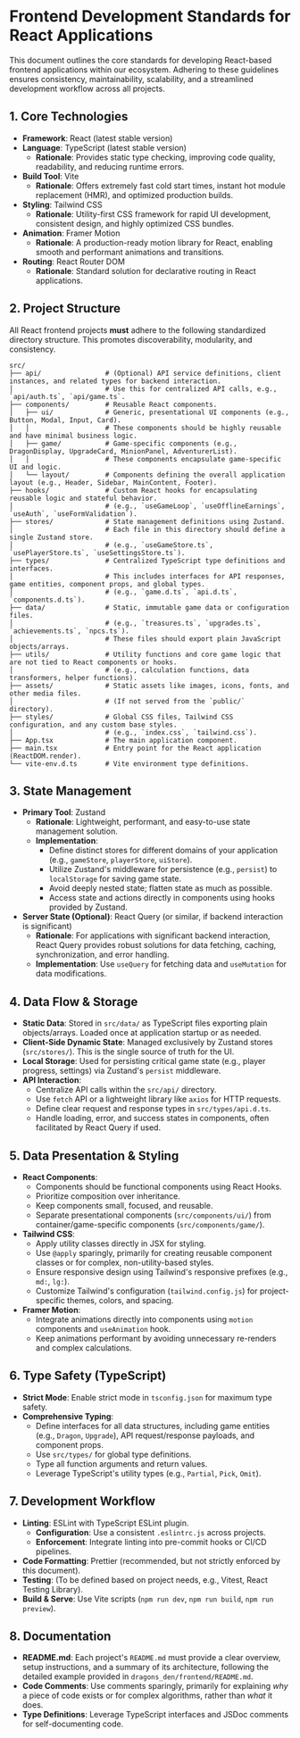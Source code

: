# Frontend Development Standards for React Applications

This document outlines the core standards for developing React-based frontend applications within our ecosystem. Adhering to these guidelines ensures consistency, maintainability, scalability, and a streamlined development workflow across all projects.

## 1. Core Technologies

*   **Framework**: React (latest stable version)
*   **Language**: TypeScript (latest stable version)
    *   **Rationale**: Provides static type checking, improving code quality, readability, and reducing runtime errors.
*   **Build Tool**: Vite
    *   **Rationale**: Offers extremely fast cold start times, instant hot module replacement (HMR), and optimized production builds.
*   **Styling**: Tailwind CSS
    *   **Rationale**: Utility-first CSS framework for rapid UI development, consistent design, and highly optimized CSS bundles.
*   **Animation**: Framer Motion
    *   **Rationale**: A production-ready motion library for React, enabling smooth and performant animations and transitions.
*   **Routing**: React Router DOM
    *   **Rationale**: Standard solution for declarative routing in React applications.

## 2. Project Structure

All React frontend projects **must** adhere to the following standardized directory structure. This promotes discoverability, modularity, and consistency.

```
src/
├── api/                # (Optional) API service definitions, client instances, and related types for backend interaction.
│                       # Use this for centralized API calls, e.g., `api/auth.ts`, `api/game.ts`.
├── components/         # Reusable React components.
│   ├── ui/             # Generic, presentational UI components (e.g., Button, Modal, Input, Card).
│   │                   # These components should be highly reusable and have minimal business logic.
│   ├── game/           # Game-specific components (e.g., DragonDisplay, UpgradeCard, MinionPanel, AdventurerList).
│   │                   # These components encapsulate game-specific UI and logic.
│   └── layout/         # Components defining the overall application layout (e.g., Header, Sidebar, MainContent, Footer).
├── hooks/              # Custom React hooks for encapsulating reusable logic and stateful behavior.
│                       # (e.g., `useGameLoop`, `useOfflineEarnings`, `useAuth`, `useFormValidation`).
├── stores/             # State management definitions using Zustand.
│                       # Each file in this directory should define a single Zustand store.
│                       # (e.g., `useGameStore.ts`, `usePlayerStore.ts`, `useSettingsStore.ts`).
├── types/              # Centralized TypeScript type definitions and interfaces.
│                       # This includes interfaces for API responses, game entities, component props, and global types.
│                       # (e.g., `game.d.ts`, `api.d.ts`, `components.d.ts`).
├── data/               # Static, immutable game data or configuration files.
│                       # (e.g., `treasures.ts`, `upgrades.ts`, `achievements.ts`, `npcs.ts`).
│                       # These files should export plain JavaScript objects/arrays.
├── utils/              # Utility functions and core game logic that are not tied to React components or hooks.
│                       # (e.g., calculation functions, data transformers, helper functions).
├── assets/             # Static assets like images, icons, fonts, and other media files.
│                       # (If not served from the `public/` directory).
├── styles/             # Global CSS files, Tailwind CSS configuration, and any custom base styles.
│                       # (e.g., `index.css`, `tailwind.css`).
├── App.tsx             # The main application component.
├── main.tsx            # Entry point for the React application (ReactDOM.render).
└── vite-env.d.ts       # Vite environment type definitions.
```

## 3. State Management

*   **Primary Tool**: Zustand
    *   **Rationale**: Lightweight, performant, and easy-to-use state management solution.
    *   **Implementation**:
        *   Define distinct stores for different domains of your application (e.g., `gameStore`, `playerStore`, `uiStore`).
        *   Utilize Zustand's middleware for persistence (e.g., `persist`) to `localStorage` for saving game state.
        *   Avoid deeply nested state; flatten state as much as possible.
        *   Access state and actions directly in components using hooks provided by Zustand.
*   **Server State (Optional)**: React Query (or similar, if backend interaction is significant)
    *   **Rationale**: For applications with significant backend interaction, React Query provides robust solutions for data fetching, caching, synchronization, and error handling.
    *   **Implementation**: Use `useQuery` for fetching data and `useMutation` for data modifications.

## 4. Data Flow & Storage

*   **Static Data**: Stored in `src/data/` as TypeScript files exporting plain objects/arrays. Loaded once at application startup or as needed.
*   **Client-Side Dynamic State**: Managed exclusively by Zustand stores (`src/stores/`). This is the single source of truth for the UI.
*   **Local Storage**: Used for persisting critical game state (e.g., player progress, settings) via Zustand's `persist` middleware.
*   **API Interaction**:
    *   Centralize API calls within the `src/api/` directory.
    *   Use `fetch` API or a lightweight library like `axios` for HTTP requests.
    *   Define clear request and response types in `src/types/api.d.ts`.
    *   Handle loading, error, and success states in components, often facilitated by React Query if used.

## 5. Data Presentation & Styling

*   **React Components**:
    *   Components should be functional components using React Hooks.
    *   Prioritize composition over inheritance.
    *   Keep components small, focused, and reusable.
    *   Separate presentational components (`src/components/ui/`) from container/game-specific components (`src/components/game/`).
*   **Tailwind CSS**:
    *   Apply utility classes directly in JSX for styling.
    *   Use `@apply` sparingly, primarily for creating reusable component classes or for complex, non-utility-based styles.
    *   Ensure responsive design using Tailwind's responsive prefixes (e.g., `md:`, `lg:`).
    *   Customize Tailwind's configuration (`tailwind.config.js`) for project-specific themes, colors, and spacing.
*   **Framer Motion**:
    *   Integrate animations directly into components using `motion` components and `useAnimation` hook.
    *   Keep animations performant by avoiding unnecessary re-renders and complex calculations.

## 6. Type Safety (TypeScript)

*   **Strict Mode**: Enable strict mode in `tsconfig.json` for maximum type safety.
*   **Comprehensive Typing**:
    *   Define interfaces for all data structures, including game entities (e.g., `Dragon`, `Upgrade`), API request/response payloads, and component props.
    *   Use `src/types/` for global type definitions.
    *   Type all function arguments and return values.
    *   Leverage TypeScript's utility types (e.g., `Partial`, `Pick`, `Omit`).

## 7. Development Workflow

*   **Linting**: ESLint with TypeScript ESLint plugin.
    *   **Configuration**: Use a consistent `.eslintrc.js` across projects.
    *   **Enforcement**: Integrate linting into pre-commit hooks or CI/CD pipelines.
*   **Code Formatting**: Prettier (recommended, but not strictly enforced by this document).
*   **Testing**: (To be defined based on project needs, e.g., Vitest, React Testing Library).
*   **Build & Serve**: Use Vite scripts (`npm run dev`, `npm run build`, `npm run preview`).

## 8. Documentation

*   **README.md**: Each project's `README.md` must provide a clear overview, setup instructions, and a summary of its architecture, following the detailed example provided in `dragons_den/frontend/README.md`.
*   **Code Comments**: Use comments sparingly, primarily for explaining *why* a piece of code exists or for complex algorithms, rather than *what* it does.
*   **Type Definitions**: Leverage TypeScript interfaces and JSDoc comments for self-documenting code.
